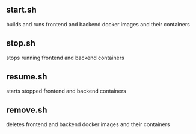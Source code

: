 ## start.sh
builds and runs frontend and backend docker images and their containers

## stop.sh
stops running frontend and backend containers

## resume.sh
starts stopped frontend and backend containers

## remove.sh
deletes frontend and backend docker images and their containers